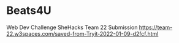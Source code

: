 # Beats4U
Web Dev Challenge SheHacks Team 22 Submission 
https://team-22.w3spaces.com/saved-from-Tryit-2022-01-09-d2fcf.html 
